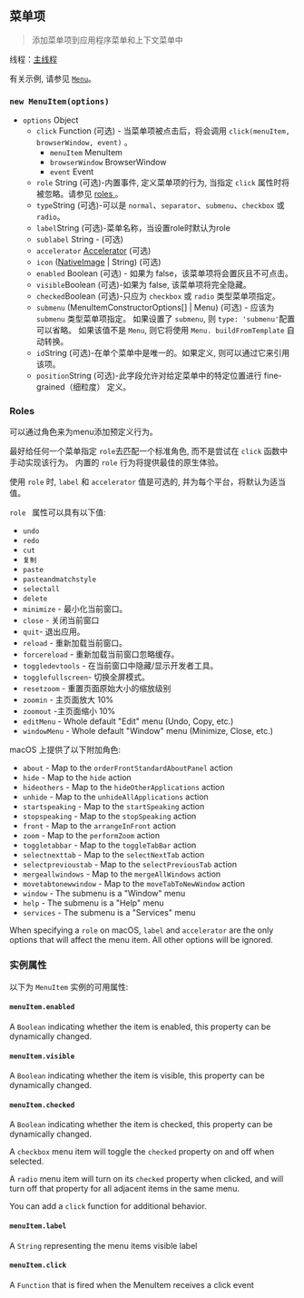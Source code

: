## 菜单项

> 添加菜单项到应用程序菜单和上下文菜单中

线程：[主线程](../glossary.md#main-process)

有关示例, 请参见 [` Menu `](menu.md)。

### `new MenuItem(options)`

* `options` Object 
  * `click` Function (可选) - 当菜单项被点击后，将会调用 `click(menuItem, browserWindow, event)` 。 
    * `menuItem` MenuItem
    * `browserWindow` BrowserWindow
    * `event` Event
  * ` role ` String (可选)-内置事件, 定义菜单项的行为, 当指定 ` click ` 属性时将被忽略。请参见 [ roles ](#roles)。
  * ` type `String (可选)-可以是 ` normal `、` separator `、` submenu `、` checkbox ` 或 ` radio `。
  * ` label `String (可选)-菜单名称，当设置role时默认为role
  * `sublabel` String - (可选)
  * `accelerator` [Accelerator](accelerator.md) (可选)
  * `icon` ([NativeImage](native-image.md) | String) (可选)
  * `enabled` Boolean (可选) - 如果为 false，该菜单项将会置灰且不可点击。
  * ` visible `Boolean (可选)-如果为 false, 该菜单项将完全隐藏。
  * ` checked `Boolean (可选)-只应为 ` checkbox ` 或 ` radio ` 类型菜单项指定。
  * `submenu` (MenuItemConstructorOptions[] | Menu) (可选) - 应该为 `submenu` 类型菜单项指定。 如果设置了 ` submenu `, 则 ` type: 'submenu' `配置可以省略。 如果该值不是 ` Menu `, 则它将使用 ` Menu. buildFromTemplate ` 自动转换。
  * ` id `String (可选)-在单个菜单中是唯一的。如果定义, 则可以通过它来引用该项。
  * ` position `String (可选)-此字段允许对给定菜单中的特定位置进行 fine-grained（细粒度） 定义。

### Roles

可以通过角色来为menu添加预定义行为。

最好给任何一个菜单指定 ` role `去匹配一个标准角色, 而不是尝试在 ` click ` 函数中手动实现该行为。 内置的 ` role ` 行为将提供最佳的原生体验。

使用 ` role ` 时, ` label ` 和 ` accelerator ` 值是可选的, 并为每个平台，将默认为适当值。

`role ` 属性可以具有以下值:

* `undo`
* `redo`
* `cut`
* `复制`
* `paste`
* `pasteandmatchstyle`
* `selectall`
* `delete`
* `minimize` - 最小化当前窗口。
* `close` - 关闭当前窗口
* `quit`- 退出应用。
* `reload` - 重新加载当前窗口。
* `forcereload` - 重新加载当前窗口忽略缓存。
* `toggledevtools` - 在当前窗口中隐藏/显示开发者工具。
* `togglefullscreen`- 切换全屏模式。
* `resetzoom` - 重置页面原始大小的缩放级别
* `zoomin` - 主页面放大 10%
* `zoomout` -主页面缩小 10%
* `editMenu` - Whole default "Edit" menu (Undo, Copy, etc.)
* `windowMenu` - Whole default "Window" menu (Minimize, Close, etc.)

macOS 上提供了以下附加角色:

* `about` - Map to the `orderFrontStandardAboutPanel` action
* `hide` - Map to the `hide` action
* `hideothers` - Map to the `hideOtherApplications` action
* `unhide` - Map to the `unhideAllApplications` action
* `startspeaking` - Map to the `startSpeaking` action
* `stopspeaking` - Map to the `stopSpeaking` action
* `front` - Map to the `arrangeInFront` action
* `zoom` - Map to the `performZoom` action
* `toggletabbar` - Map to the `toggleTabBar` action
* `selectnexttab` - Map to the `selectNextTab` action
* `selectprevioustab` - Map to the `selectPreviousTab` action
* `mergeallwindows` - Map to the `mergeAllWindows` action
* `movetabtonewwindow` - Map to the `moveTabToNewWindow` action
* `window` - The submenu is a "Window" menu
* `help` - The submenu is a "Help" menu
* `services` - The submenu is a "Services" menu

When specifying a `role` on macOS, `label` and `accelerator` are the only options that will affect the menu item. All other options will be ignored.

### 实例属性

以下为 ` MenuItem ` 实例的可用属性:

#### `menuItem.enabled`

A `Boolean` indicating whether the item is enabled, this property can be dynamically changed.

#### `menuItem.visible`

A `Boolean` indicating whether the item is visible, this property can be dynamically changed.

#### `menuItem.checked`

A `Boolean` indicating whether the item is checked, this property can be dynamically changed.

A `checkbox` menu item will toggle the `checked` property on and off when selected.

A `radio` menu item will turn on its `checked` property when clicked, and will turn off that property for all adjacent items in the same menu.

You can add a `click` function for additional behavior.

#### `menuItem.label`

A `String` representing the menu items visible label

#### `menuItem.click`

A `Function` that is fired when the MenuItem receives a click event